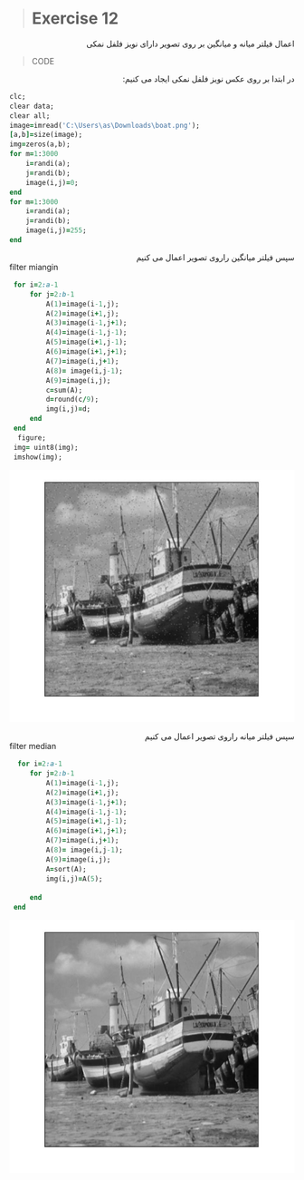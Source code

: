 
> # Exercise 12
  <div dir="rtl">
 اعمال فیلتر میانه و میانگین بر روی تصویر دارای نویز فلفل نمکی
     </div>


>CODE

 <div dir="rtl">
در ابتدا بر روی عکس نویز فلفل نمکی ایجاد می کنیم:
     </div>

```ruby
clc;
clear data;
clear all;
image=imread('C:\Users\as\Downloads\boat.png');
[a,b]=size(image);
img=zeros(a,b);
for m=1:3000
    i=randi(a);
    j=randi(b);
    image(i,j)=0;
end
for m=1:3000
    i=randi(a);
    j=randi(b);
    image(i,j)=255;
end
```
 <div dir="rtl">
سپس فیلتر میانگین راروی تصویر اعمال می کنیم
 </div>
filter miangin

```ruby
 for i=2:a-1
     for j=2:b-1
         A(1)=image(i-1,j);
         A(2)=image(i+1,j);
         A(3)=image(i-1,j+1);
         A(4)=image(i-1,j-1);
         A(5)=image(i+1,j-1);
         A(6)=image(i+1,j+1);
         A(7)=image(i,j+1);
         A(8)= image(i,j-1);
         A(9)=image(i,j);
         c=sum(A);
         d=round(c/9);
         img(i,j)=d;  
     end
 end
  figure;
 img= uint8(img);
 imshow(img);
 ```

![alt text](https://github.com/semnan-university-ai/image-processing-class/blob/main/excersiecs/afsaneh427726/12/mean.jpg)

 <div dir="rtl">
سپس فیلتر میانه راروی تصویر اعمال می کنیم
 </div>
filter median

```ruby
  for i=2:a-1
     for j=2:b-1
         A(1)=image(i-1,j);
         A(2)=image(i+1,j);
         A(3)=image(i-1,j+1);
         A(4)=image(i-1,j-1);
         A(5)=image(i+1,j-1);
         A(6)=image(i+1,j+1);
         A(7)=image(i,j+1);
         A(8)= image(i,j-1);
         A(9)=image(i,j);
         A=sort(A);
         img(i,j)=A(5);
         
     end
 end
```



![alt text](https://github.com/semnan-university-ai/image-processing-class/blob/main/excersiecs/afsaneh427726/12/median.jpg)



